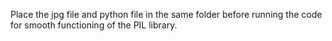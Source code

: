 Place the jpg file and python file in the same folder before running the code for smooth functioning of the PIL library. 
